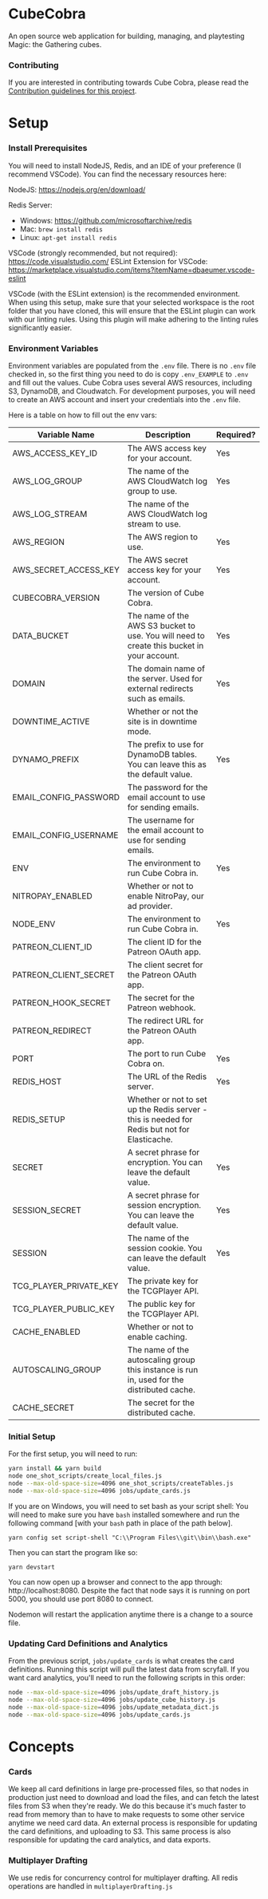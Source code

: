 # CubeCobra

An open source web application for building, managing, and playtesting Magic: the Gathering cubes.

### Contributing

If you are interested in contributing towards Cube Cobra, please read the [Contribution guidelines for this project](CONTRIBUTING.md).

# Setup

### Install Prerequisites

You will need to install NodeJS, Redis, and an IDE of your preference (I recommend VSCode). You can find the necessary resources here:

NodeJS: https://nodejs.org/en/download/

Redis Server:

- Windows: https://github.com/microsoftarchive/redis
- Mac: `brew install redis`
- Linux: `apt-get install redis`

VSCode (strongly recommended, but not required): https://code.visualstudio.com/
ESLint Extension for VSCode: https://marketplace.visualstudio.com/items?itemName=dbaeumer.vscode-eslint

VSCode (with the ESLint extension) is the recommended environment. When using this setup, make sure that your selected workspace is the root folder that you have cloned, this will ensure that the ESLint plugin can work with our linting rules. Using this plugin will make adhering to the linting rules significantly easier.

### Environment Variables

Environment variables are populated from the `.env` file. There is no `.env` file checked in, so the first thing you need to do is copy `.env_EXAMPLE` to `.env` and fill out the values. Cube Cobra uses several AWS resources, including S3, DynamoDB, and Cloudwatch. For development purposes, you will need to create an AWS account and insert your credentials into the `.env` file.

Here is a table on how to fill out the env vars:

| Variable Name          | Description                                                                                         | Required? |
|------------------------|-----------------------------------------------------------------------------------------------------|-----------|
| AWS_ACCESS_KEY_ID       | The AWS access key for your account.                                                                | Yes       |
| AWS_LOG_GROUP           | The name of the AWS CloudWatch log group to use.                                                    | Yes       |
| AWS_LOG_STREAM          | The name of the AWS CloudWatch log stream to use.                                                   |           |
| AWS_REGION              | The AWS region to use.                                                                              | Yes       |
| AWS_SECRET_ACCESS_KEY   | The AWS secret access key for your account.                                                         | Yes       |
| CUBECOBRA_VERSION       | The version of Cube Cobra.                                                                          |           |
| DATA_BUCKET             | The name of the AWS S3 bucket to use. You will need to create this bucket in your account.          | Yes       |
| DOMAIN                  | The domain name of the server. Used for external redirects such as emails.                          | Yes       |
| DOWNTIME_ACTIVE         | Whether or not the site is in downtime mode.                                                        |           |
| DYNAMO_PREFIX           | The prefix to use for DynamoDB tables. You can leave this as the default value.                     | Yes       |
| EMAIL_CONFIG_PASSWORD   | The password for the email account to use for sending emails.                                       |           |
| EMAIL_CONFIG_USERNAME   | The username for the email account to use for sending emails.                                       |           |
| ENV                     | The environment to run Cube Cobra in.                                                              | Yes       |
| NITROPAY_ENABLED        | Whether or not to enable NitroPay, our ad provider.                                                 |           |
| NODE_ENV                | The environment to run Cube Cobra in.                                                              | Yes       |
| PATREON_CLIENT_ID       | The client ID for the Patreon OAuth app.                                                           |           |
| PATREON_CLIENT_SECRET   | The client secret for the Patreon OAuth app.                                                       |           |
| PATREON_HOOK_SECRET     | The secret for the Patreon webhook.                                                                |           |
| PATREON_REDIRECT        | The redirect URL for the Patreon OAuth app.                                                        |           |
| PORT                    | The port to run Cube Cobra on.                                                                     | Yes       |
| REDIS_HOST              | The URL of the Redis server.                                                                       | Yes       |
| REDIS_SETUP             | Whether or not to set up the Redis server - this is needed for Redis but not for Elasticache.       |           |
| SECRET                  | A secret phrase for encryption. You can leave the default value.                                   | Yes       |
| SESSION_SECRET          | A secret phrase for session encryption. You can leave the default value.                           | Yes       |
| SESSION                 | The name of the session cookie. You can leave the default value.                                   | Yes       |
| TCG_PLAYER_PRIVATE_KEY  | The private key for the TCGPlayer API.                                                             |           |
| TCG_PLAYER_PUBLIC_KEY   | The public key for the TCGPlayer API.                                                              |           |
| CACHE_ENABLED           | Whether or not to enable caching.                                                                  |           |
| AUTOSCALING_GROUP       | The name of the autoscaling group this instance is run in, used for the distributed cache.         |           |
| CACHE_SECRET            | The secret for the distributed cache.                                                              |           |

### Initial Setup

For the first setup, you will need to run:

```sh
yarn install && yarn build
node one_shot_scripts/create_local_files.js
node --max-old-space-size=4096 one_shot_scripts/createTables.js
node --max-old-space-size=4096 jobs/update_cards.js
```

If you are on Windows, you will need to set bash as your script shell:
You will need to make sure you have `bash` installed somewhere and run the following command [with your `bash` path in place of the path below].

    yarn config set script-shell "C:\\Program Files\\git\\bin\\bash.exe"

Then you can start the program like so:

    yarn devstart

You can now open up a browser and connect to the app through: http://localhost:8080. Despite the fact that node says it is running on port 5000, you should use port 8080 to connect.

Nodemon will restart the application anytime there is a change to a source file.

### Updating Card Definitions and Analytics

From the previous script, `jobs/update_cards` is what creates the card definitions. Running this script will pull the latest data from scryfall. If you want card analytics, you'll need to run the following scripts in this order:

```sh
node --max-old-space-size=4096 jobs/update_draft_history.js
node --max-old-space-size=4096 jobs/update_cube_history.js
node --max-old-space-size=4096 jobs/update_metadata_dict.js
node --max-old-space-size=4096 jobs/update_cards.js
```

# Concepts

### Cards

We keep all card definitions in large pre-processed files, so that nodes in production just need to download and load the files, and can fetch the latest files from S3 when they're ready. We do this because it's much faster to read from memory than to have to make requests to some other service anytime we need card data. An external process is responsible for updating the card definitions, and uploading to S3. This same process is also responsible for updating the card analytics, and data exports.

### Multiplayer Drafting

We use redis for concurrency control for multiplayer drafting. All redis operations are handled in `multiplayerDrafting.js`
